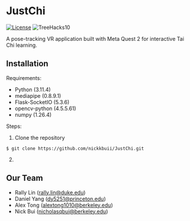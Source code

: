 # JustChi

[![License](https://img.shields.io/badge/license-MIT-green)](LICENSE.md)
![TreeHacks10](https://img.shields.io/badge/event-TreeHacks-8C1515)

A pose-tracking VR application built with Meta Quest 2 for interactive Tai Chi learning.

## Installation
Requirements: 
* Python (3.11.4)
* mediapipe (0.8.9.1)
* Flask-SocketIO (5.3.6)
* opencv-python (4.5.5.61)
* numpy (1.26.4)

Steps:
1. Clone the repository
```
$ git clone https://github.com/nickkbuii/JustChi.git
```
2. 

## Our Team
* Rally Lin (rally.lin@duke.edu)
* Daniel Yang (dy5251@princeton.edu)
* Alex Tong (alextong1010@berkeley.edu)
* Nick Bui (nicholasqbui@berkeley.edu)
